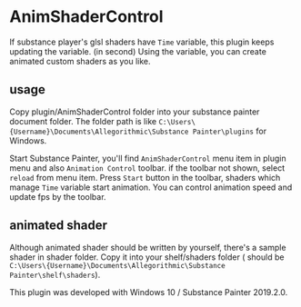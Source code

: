 # AnimShaderControl

If substance player's glsl shaders have `Time` variable, this plugin keeps updating the variable. (in second)
Using the variable, you can create animated custom shaders as you like.

## usage
Copy plugin/AnimShaderControl folder into your substance painter document folder.
The folder path is like `C:\Users\{Username}\Documents\Allegorithmic\Substance Painter\plugins` for Windows.

Start Substance Painter, you'll find `AnimShaderControl` menu item in plugin menu and also `Animation Control` toolbar. if the toolbar not shown, select `reload` from menu item.
Press `Start` button in the toolbar, shaders which manage `Time` variable start animation. You can control animation speed and update fps by the toolbar.

## animated shader
Although animated shader should be written by yourself, there's a sample shader in shader folder.
Copy it into your shelf/shaders folder ( should be `C:\Users\{Username}\Documents\Allegorithmic\Substance Painter\shelf\shaders`).


This plugin was developed with Windows 10 / Substance Painter 2019.2.0.
